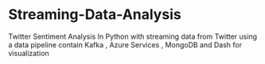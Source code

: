 # Streaming-Data-Analysis
Twitter Sentiment Analysis In Python with streaming data from Twitter using a data pipeline contain Kafka , Azure Services , MongoDB and Dash for visualization
